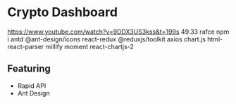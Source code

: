 # Crypto Dashboard
https://www.youtube.com/watch?v=9DDX3US3kss&t=199s 49.33
rafce
npm i antd @ant-design/icons react-redux @reduxjs/toolkit axios chart.js html-react-parser millify moment react-chartjs-2

## Featuring
- Rapid API
- Ant Design
